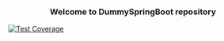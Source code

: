   <h3 align="center">Welcome to DummySpringBoot repository</h3>

[![Test Coverage](https://lucemonet.github.io/dummyspringboot/jacoco.svg)](https://lucemonet.github.io/dummyspringboot/)
